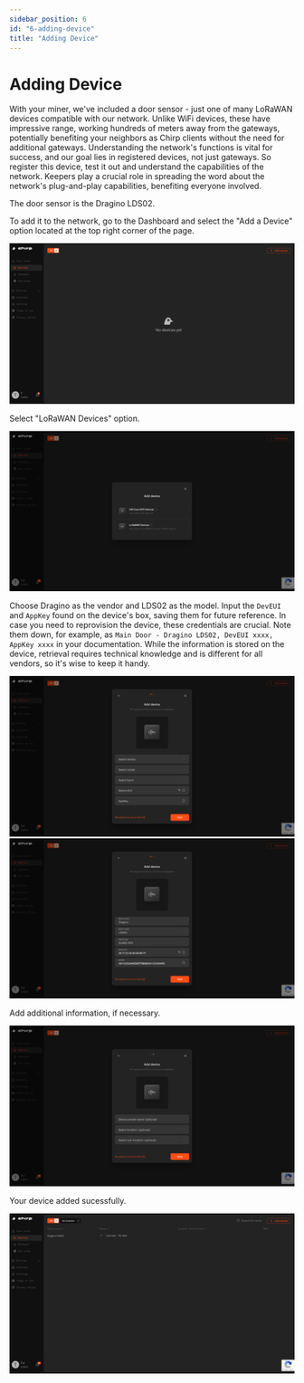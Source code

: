 ```yaml
---
sidebar_position: 6
id: "6-adding-device"
title: "Adding Device"
---
```


# Adding Device

With your miner, we've included a door sensor - just one of many LoRaWAN devices compatible with our network. Unlike WiFi devices, these have impressive range, working hundreds of meters away from the gateways, potentially benefiting your neighbors as Chirp clients without the need for additional gateways. Understanding the network's functions is vital for success, and our goal lies in registered devices, not just gateways. So register this device, test it out and understand the capabilities of the network. Keepers play a crucial role in spreading the word about the network's plug-and-play capabilities, benefiting everyone involved.

The door sensor is the Dragino LDS02.

To add it to the network, go to the Dashboard and select the "Add a Device" option located at the top right corner of the page.

![One](device/p5-1.png)

Select "LoRaWAN Devices" option.

![Two](device/p5-2.png)

Choose Dragino as the vendor and LDS02 as the model. Input the `DevEUI` and `AppKey` found on the device's box, saving them for future reference.
In case you need to reprovision the device, these credentials are crucial. Note them down, for example, as `Main Door - Dragino LDS02, DevEUI xxxx, AppKey xxxx` in your documentation. While the information is stored on the device, retrieval requires technical knowledge and is different for all vendors, so it's wise to keep it handy.

![Three1](device/p5-3-1.png)
![Three2](device/p5-3-2.png)

Add additional information, if necessary.

![Four](device/p5-4.png)

Your device added sucessfully.

![Five](device/p5-5.png)
